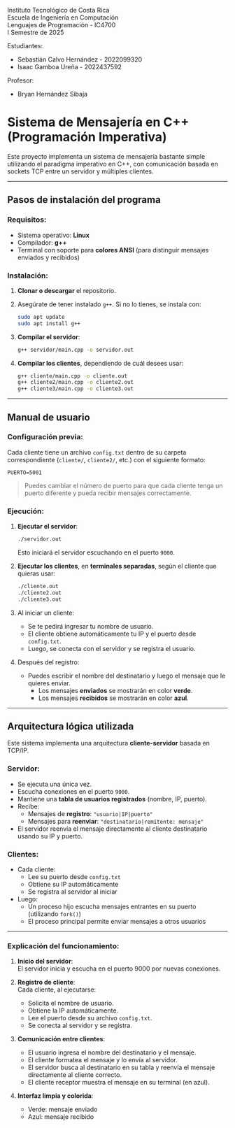 Instituto Tecnológico de Costa Rica  
Escuela de Ingeniería en Computación  
Lenguajes de Programación - IC4700  
I Semestre de 2025  

Estudiantes:
- Sebastián Calvo Hernández - 2022099320  
- Isaac Gamboa Ureña - 2022437592  

Profesor:  
- Bryan Hernández Sibaja  

# Sistema de Mensajería en C++ (Programación Imperativa)

Este proyecto implementa un sistema de mensajería bastante simple utilizando el paradigma imperativo en C++, con comunicación basada en sockets TCP entre un servidor y múltiples clientes.

---

## Pasos de instalación del programa

### Requisitos:

- Sistema operativo: **Linux**
- Compilador: **g++**
- Terminal con soporte para **colores ANSI** (para distinguir mensajes enviados y recibidos)

### Instalación:

1. **Clonar o descargar** el repositorio.
2. Asegúrate de tener instalado `g++`. Si no lo tienes, se instala con:

   ```bash
   sudo apt update
   sudo apt install g++
   ```

3. **Compilar el servidor**:

   ```bash
   g++ servidor/main.cpp -o servidor.out
   ```

4. **Compilar los clientes**, dependiendo de cuál desees usar:

   ```bash
   g++ cliente/main.cpp -o cliente.out
   g++ cliente2/main.cpp -o cliente2.out
   g++ cliente3/main.cpp -o cliente3.out
   ```

---

## Manual de usuario

### Configuración previa:

Cada cliente tiene un archivo `config.txt` dentro de su carpeta correspondiente (`cliente/`, `cliente2/`, etc.) con el siguiente formato:

```
PUERTO=5001
```

> Puedes cambiar el número de puerto para que cada cliente tenga un puerto diferente y pueda recibir mensajes correctamente.

### Ejecución:

1. **Ejecutar el servidor**:

   ```bash
   ./servidor.out
   ```

   Esto iniciará el servidor escuchando en el puerto `9000`.

2. **Ejecutar los clientes**, en **terminales separadas**, según el cliente que quieras usar:

   ```bash
   ./cliente.out
   ./cliente2.out
   ./cliente3.out
   ```

3. Al iniciar un cliente:
   - Se te pedirá ingresar tu nombre de usuario.
   - El cliente obtiene automáticamente tu IP y el puerto desde `config.txt`.
   - Luego, se conecta con el servidor y se registra el usuario.

4. Después del registro:
   - Puedes escribir el nombre del destinatario y luego el mensaje que le quieres enviar.
     - Los mensajes **enviados** se mostrarán en color **verde**.
     - Los mensajes **recibidos** se mostrarán en color **azul**.

---

## Arquitectura lógica utilizada

Este sistema implementa una arquitectura **cliente-servidor** basada en TCP/IP.

### Servidor:

- Se ejecuta una única vez.
- Escucha conexiones en el puerto `9000`.
- Mantiene una **tabla de usuarios registrados** (nombre, IP, puerto).
- Recibe:
  - Mensajes de **registro**: `"usuario|IP|puerto"`
  - Mensajes para **reenviar**: `"destinatario|remitente: mensaje"`
- El servidor reenvía el mensaje directamente al cliente destinatario usando su IP y puerto.

### Clientes:

- Cada cliente:
  - Lee su puerto desde `config.txt`
  - Obtiene su IP automáticamente
  - Se registra al servidor al iniciar
- Luego:
  - Un proceso hijo escucha mensajes entrantes en su puerto (utilizando `fork()`)
  - El proceso principal permite enviar mensajes a otros usuarios

---

### Explicación del funcionamiento:

1. **Inicio del servidor**:  
   El servidor inicia y escucha en el puerto 9000 por nuevas conexiones.

2. **Registro de cliente**:  
   Cada cliente, al ejecutarse:
   - Solicita el nombre de usuario.
   - Obtiene la IP automáticamente.
   - Lee el puerto desde su archivo `config.txt`.
   - Se conecta al servidor y se registra.

3. **Comunicación entre clientes**:
   - El usuario ingresa el nombre del destinatario y el mensaje.
   - El cliente formatea el mensaje y lo envía al servidor.
   - El servidor busca al destinatario en su tabla y reenvía el mensaje directamente al cliente correcto.
   - El cliente receptor muestra el mensaje en su terminal (en azul).

4. **Interfaz limpia y colorida**:
   - Verde: mensaje enviado
   - Azul: mensaje recibido
